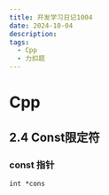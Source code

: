 ```yaml
---
title: 开发学习日记1004
date: 2024-10-04
description:
tags:
  - Cpp
  - 力扣题
---
```

# Cpp
## 2.4 Const限定符
### const 指针
```
int *cons
```